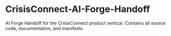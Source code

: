 # CrisisConnect-AI-Forge-Handoff
AI Forge Handoff for the CrisisConnect product vertical. Contains all source code, documentation, and manifests.
